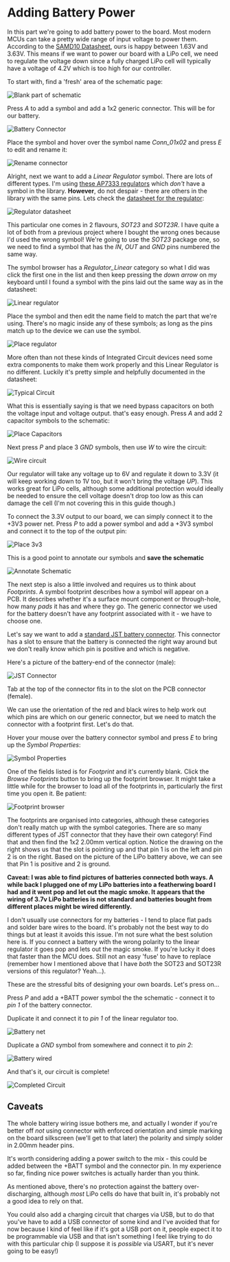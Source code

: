 # Adding Battery Power

In this part we're going to add battery power to the board. Most modern MCUs can take a pretty wide range of input voltage to power them. According to the [SAMD10 Datasheet](http://ww1.microchip.com/downloads/en/devicedoc/atmel-42242-sam-d10_datasheet.pdf), ours is happy between 1.63V and 3.63V. This means if we want to power our board with a LiPo cell, we need to regulate the voltage down since a fully charged LiPo cell will typically have a voltage of 4.2V which is too high for our controller.

To start with, find a 'fresh' area of the schematic page:

![Blank part of schematic][039]

Press *A* to add a symbol and add a 1x2 generic connector. This will be for our battery.

![Battery Connector][040]

Place the symbol and hover over the symbol name *Conn_01x02* and press *E* to edit and rename it:

![Rename connector][041]

Alright, next we want to add a *Linear Regulator* symbol. There are lots of different types. I'm using [these AP7333 regulators](https://uk.rs-online.com/web/p/products/7513106/) which *don't* have a symbol in the library. **However**, do not despair - there are others in the library with the same pins. Lets check the [datasheet for the regulator](https://docs-emea.rs-online.com/webdocs/104a/0900766b8104adfd.pdf):

![Regulator datasheet][044]

This particular one comes in 2 flavours, *SOT23* and *SOT23R*. I have quite a lot of both from a previous project where I bought the wrong ones because I'd used the wrong symbol! We're going to use the *SOT23* package one, so we need to find a symbol that has the *IN*, *OUT* and *GND* pins numbered the same way.

The symbol browser has a *Regulator_Linear* category so what I did was click the first one in the list and then keep pressing the *down arrow* on my keyboard until I found a symbol with the pins laid out the same way as in the datasheet:

![Linear regulator][042]

Place the symbol and then edit the name field to match the part that we're using. There's no magic inside any of these symbols; as long as the pins match up to the device we can use the symbol.

![Place regulator][043]

More often than not these kinds of Integrated Circuit devices need some extra components to make them work properly and this Linear Regulator is no different. Luckily it's pretty simple and helpfully documented in the datasheet:

![Typical Circuit][045]

What this is essentially saying is that we need bypass capacitors on both the voltage input and voltage output. that's easy enough. Press *A* and add 2 capacitor symbols to the schematic:

![Place Capacitors][046]

Next press *P* and place 3 *GND* symbols, then use *W* to wire the circuit:

![Wire circuit][047]

Our regulator will take any voltage up to 6V and regulate it down to 3.3V (it will keep working down to 1V too, but it won't bring the voltage *UP*). This works great for LiPo cells, although some additional protection would ideally be needed to ensure the cell voltage doesn't drop too low as this can damage the cell (I'm not covering this in this guide though.)

To connect the 3.3V output to our board, we can simply connect it to the +3V3 power net. Press *P* to add a power symbol and add a +3V3 symbol and connect it to the top of the output pin:

![Place 3v3][048]

This is a good point to annotate our symbols and **save the schematic**

![Annotate Schematic][049]

The next step is also a little involved and requires us to think about *Footprints*. A symbol footprint describes how a symbol will appear on a PCB. It describes whether it's a surface mount component or through-hole, how many *pads* it has and where they go. The generic connector we used for the battery doesn't have any footprint associated with it - we have to choose one.

Let's say we want to add a [standard JST battery connector](https://uk.rs-online.com/web/p/pcb-headers/8201422/). This connector has a slot to ensure that the battery is connected the right way around but we don't really know which pin is positive and which is negative.

Here's a picture of the battery-end of the connector (male):

![JST Connector](screenshots/050-jst-connector.jpg)

Tab at the top of the connector fits in to the slot on the PCB connector (female).

We can use the orientation of the red and black wires to help work out which pins are which on our generic connector, but we need to match the connector with a footprint first. Let's do that.

Hover your mouse over the battery connector symbol and press *E* to bring up the *Symbol Properties*:

![Symbol Properties][050]

One of the fields listed is for *Footprint* and it's currently blank. Click the *Browse Footprints* button to bring up the footprint browser. It might take a little while for the browser to load all of the footprints in, particularly the first time you open it. Be patient:

![Footprint browser][051]

The footprints are organised into categories, although these categories don't really match up with the symbol categories. There are so many different types of JST connector that they have their own category! Find that and then find the 1x2 2.00mm vertical option. Notice the drawing on the right shows us that the slot is pointing up and that pin 1 is on the left and pin 2 is on the right. Based on the picture of the LiPo battery above, we can see that Pin 1 is positive and 2 is ground.

**Caveat: I was able to find pictures of batteries connected both ways. A while back I plugged one of my LiPo batteries into a featherwing board I had and it went pop and let out the magic smoke. It appears that the wiring of 3.7v LiPo batteries is not standard and batteries bought from different places might be wired differently.**

I don't usually use connectors for my batteries - I tend to place flat pads and solder bare wires to the board. It's probably not the best way to do things but at least it avoids this issue. I'm not sure what the best solution here is. If you connect a battery with the wrong polarity to the linear regulator it goes pop and lets out the magic smoke. If you're lucky it does that faster than the MCU does. Still not an easy 'fuse' to have to replace (remember how I mentioned above that I have *both* the SOT23 and SOT23R versions of this regulator? Yeah...).

These are the stressful bits of designing your own boards. Let's press on...

Press *P* and add a +BATT power symbol the the schematic - connect it to *pin 1* of the battery connector.

Duplicate it and connect it to *pin 1* of the linear regulator too.

![Battery net][052]

Duplicate a *GND* symbol from somewhere and connect it to *pin 2*:

![Battery wired][053]

And that's it, our circuit is complete!

![Completed Circuit][054]

## Caveats

The whole battery wiring issue bothers me, and actually I wonder if you're better off *not* using connector with enforced orientation and simple marking on the board silkscreen (we'll get to that later) the polarity and simply solder in 2.00mm header pins.

It's worth considering adding a power switch to the mix - this could be added between the +BATT symbol and the connector pin. In my experience so far, finding nice power switches is actually harder than you think.

As mentioned above, there's no protection against the battery over-discharging, although *most* LiPo cells do have that built in, it's probably not a good idea to rely on that.

You could also add a charging circuit that charges via USB, but to do that you've have to add a USB connector of some kind and I've avoided that for now because I kind of feel like if it's got a USB port on it, people expect it to be programmable via USB and that isn't something I feel like trying to do with this particular chip (I suppose it is *possible* via USART, but it's never going to be easy!)



[039]: screenshots/039-new-area-of-schematic.png
[040]: screenshots/040-battery-connector.png
[041]: screenshots/041-battery-connector-named.png
[042]: screenshots/042-linear-regulator-symbol.png
[043]: screenshots/043-regulator-placed.png
[044]: screenshots/044-datasheet-pinout.png
[045]: screenshots/045-datasheet-circuit.png
[046]: screenshots/046-capacitors-placed.png
[047]: screenshots/047-circuit-wired.png
[048]: screenshots/048-power-net-added.png
[049]: screenshots/049-symbols-annotated.png
[050]: screenshots/050-editing-symbol-properties.png
[051]: screenshots/051-choosing-footprint.png
[052]: screenshots/052-adding-battery-net.png
[053]: screenshots/053-battery-wired.png
[054]: screenshots/054-completed-circuit.png
